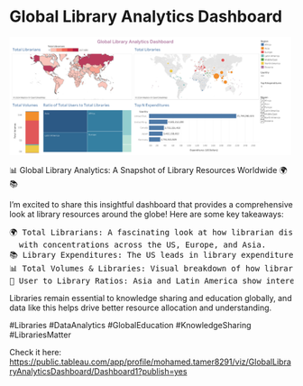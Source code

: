 # Global Library Analytics Dashboard

<img src="https://github.com/Mohamed-Tamer-1/Data-Analysis/blob/main/Tableau/Global%20Library%20Analytics%20Dashboard/Global%20Library%20Analytics%20Dashboard.png" width="500">

📊 Global Library Analytics: A Snapshot of Library Resources Worldwide 🌍📚

I’m excited to share this insightful dashboard that provides a comprehensive look at library resources around the globe! Here are some key takeaways:

<pre>
🌍 Total Librarians: A fascinating look at how librarian distribution varies by country, 
  with concentrations across the US, Europe, and Asia.
📚 Library Expenditures: The US leads in library expenditures, with over $21B, followed by the UK and Canada.
📊 Total Volumes & Libraries: Visual breakdown of how library volumes and libraries are distributed across continents.
📖 User to Library Ratios: Asia and Latin America show interesting dynamics in terms of user engagement with libraries.
</pre>
  
Libraries remain essential to knowledge sharing and education globally, and data like this helps drive better resource allocation and understanding.

#Libraries #DataAnalytics #GlobalEducation #KnowledgeSharing #LibrariesMatter

Check it here: https://public.tableau.com/app/profile/mohamed.tamer8291/viz/GlobalLibraryAnalyticsDashboard/Dashboard1?publish=yes
